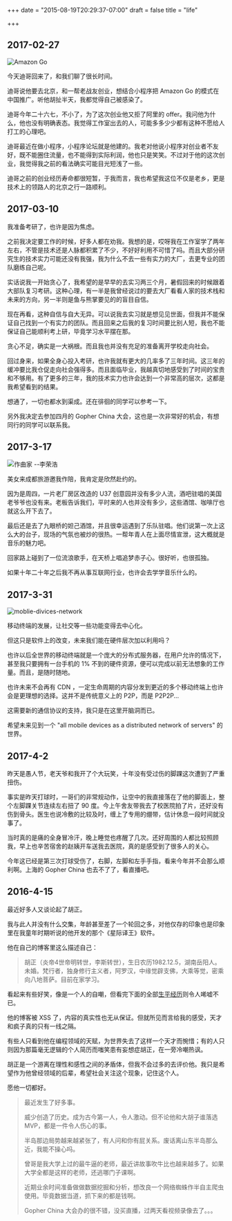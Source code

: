 +++
date = "2015-08-19T20:29:37-07:00"
draft = false
title = "life"

+++

## 2017-02-27
![Amazon Go](https://c1.staticflickr.com/3/2894/33457477361_e2cff63a27_o.jpg)

今天迪哥回来了，和我们聊了很长时间。

迪哥说他要去北京，和一帮老战友创业，想结合小程序把 Amazon Go 的模式在中国推广。听他胡扯半天，我都觉得自己被感染了。

迪哥今年二十六七，不小了，为了这次创业他又拒了阿里的 offer。我问他为什么，他也没有明确表态。我觉得工作室出去的人，可能多多少少都有这种不愿给人打工的心理吧。

迪哥最近在做小程序，小程序论坛就是他建的。我老对他说小程序对创业者不友好，既不能圈住流量，也不能得到实际利润，他也只是笑笑。不过对于他的这次创业，我觉得我之前的看法确实可能目光短浅了一些。

迪哥之前的创业经历寿命都很短暂，于我而言，我也希望我这位不仅是老乡，更是技术上的领路人的北京之行一路顺利。

## 2017-03-10
我准备考研了，也许是因为焦虑。

之前我决定要工作的时候，好多人都在劝我。我想的是，哎呀我在工作室学了两年左右，不管是技术还是人脉都积累了不少，不好好利用不可惜了吗。而且大部分研究生的技术实力可能还没有我强，我为什么不去一些有实力的大厂，去更专业的团队磨练自己呢。

实话说我一开始贪心了，我希望的是早早的去实习两三个月，暑假回来的时候跟着大部队复习考研。这种心理，有一半是我曾经说过的要去大厂看看人家的技术栈和未来的方向，另一半则是鱼与熊掌要见的的盲目自信。

现在再看，这种自信与自大无异。可以说我去实习就是想见见世面，但我并不能保证自己找到一个有实力的团队。而且回来之后我的复习时间要比别人短，我也不能保证自己能顺利考上研，毕竟学习水平摆在那。

贪心不足，确实是一大祸根。而且我也并没有充足的准备离开学校走向社会。

回过身来，如果全身心投入考研，也许我就有更大的几率多了三年时间。这三年的缓冲要比我仓促走向社会强得多。而且面临毕业，我越真切地感受到了时间的宝贵和不够用。有了更多的三年，我的技术实力也许会达到一个非常高的层次，这都是我希望看到的结果。

想通了，一切也都水到渠成。还在徘徊的同学可以参考一下。

另外我决定去参加四月的 Gopher China 大会，这也是一次非常好的机会，有想同行的同学可以联系我。

## 2017-3-17
![作曲家 --李荣浩](https://c1.staticflickr.com/1/660/33457492221_5e8a37d01d_b.jpg)

美女来成都旅游邀我作陪，我肯定是欣然赴约的。

因为是周四，一片老厂房区改造的 U37 创意园并没有多少人流，酒吧驻唱的美国老爷爷也没有来。老板告诉我们，平时来的人也并没有多少，这些酒馆、咖啡厅也就这么开下去了。

最后还是去了九眼桥的妲己酒馆，并且很幸运遇到了乐队驻唱。他们说第一次上这么大的台子，现场的气氛也被炒的很热。一帮年青人在上面尽情宣泄，这大概就是音乐的魅力吧。

回家路上碰到了一位流浪歌手，在天桥上唱追梦赤子心。很好听，也很孤独。

如果十年二十年之后我不再从事互联网行业，也许会去学学音乐什么的。

## 2017-3-31
![moblie-divices-network](https://c1.staticflickr.com/1/637/33624804821_4f87ab4939_b.jpg)

移动终端的发展，让社交等一些功能变得去中心化。

但这只是软件上的改变，未来我们能在硬件层次加以利用吗？

也许以后全世界的移动终端就是一个庞大的分布式服务器，在用户允许的情况下，甚至我只要拥有一台手机的 1% 不到的硬件资源，便可以完成以前无法想象的工作量。而且，是随时随地。

也许未来不会再有 CDN ，一定生命周期的内容分发到更近的多个移动终端上也许会是更理想的选择。这并不是传统意义上的 P2P，而是 P2P2P...

这需要新的通信协议的支持，我只是在这里开脑洞而已。

希望未来见到一个 "all mobile devices as a distributed network of servers" 的世界。

## 2017-4-2

昨天是愚人节，老天爷和我开了个大玩笑，十年没有受过伤的脚踝这次遭到了严重扭伤。

事实是昨天打球时，一哥们的非常规动作，让空中的我直接落在了他的脚面上，整个左脚踝关节连续左右扭了 90 度。今上午舍友带我去了校医院拍了片，还好没有伤到骨头。医生也说冷敷的比较及时，缠上了专用的绷带，估计休息一段时间就没事了。

当时真的是痛的全身冒冷汗，晚上睡觉也疼醒了几次。还好周围的人都比较照顾我，早上也辛苦宿舍的赵姨开车送我去医院，真的是感受到了很多人的关心。

今年这已经是第三次打球受伤了，右脚，左脚和左手手指，看来今年并不会那么顺利啊。上海的 Gopher China 也去不了了，看直播吧。

## 2016-4-15

最近好多人又谈论起了胡正。

我与此人并没有什么交集，年龄甚至差了一个轮回之多，对他仅存的印象也是印象里在我童年时期听说的他开发的那个《星际译王》软件。

他在自己的博客里这么描述自己：

> 胡正（炎帝4世帝明转世，李斯转世），生日农历1982.12.5，湖南岳阳人。未婚。梵行者，独身修行主义者，阿罗汉，中缘觉辟支佛，大乘等觉，密乘向八地菩萨。目前在家学习。

看起来有些好笑，像是一个人的自嘲，但看完下面的全部[生平经历](http://www.huzheng.org/aboutme.php)则令人唏嘘不已。

他的博客被 XSS 了，内容的真实性也无从保证。但就所见而言给我的感受，天才和疯子真的只有一线之隔。

有些人只看到他在编程领域的天赋，为世界失去了这样一个天才而惋惜；有的人只则因为那篇毫无逻辑的个人简历而嗤笑患有妄想症胡正，在一旁冷嘲热讽。

胡正是一个游离在理性和感性之间的矛盾体，但我不会过多的去评价他。我只是希望作为他曾经领域的后辈，希望社会关注这个现象，记住这个人。

愿他一切都好。

> 最近发生了好多事。
>
> 威少创造了历史。成为古今第一人，令人激动。但不论他和大胡子谁落选 MVP，都是一件令人伤心的事。
>
> 半岛那边局势越来越紧张了，有人问和你有屁关系。废话离山东半岛那么近，我能不操心吗。
>
> 曾哥是我大学上过的最牛逼的老师，最近讲故事吹牛比也越来越多了。如果大学全都是这样的老师，还逃哪门子课啊。
>
> 近期业余时间准备做做数据挖掘和分析，想改良一个网络蜘蛛作半自主爬虫使用。毕竟数据当道，抓下来的都是钱啊。
>
> Gopher China 大会办的很不错，没买直播，过两天看视频录像去了。。。